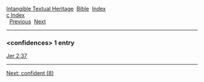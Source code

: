 [Intangible Textual Heritage](../../index)  [Bible](../index) 
[Index](index)   
[c Index](_c_)  
  [Previous](c02437)  [Next](c02439) 

------------------------------------------------------------------------

### &lt;confidences&gt; 1 entry

[Jer 2:37](../kjv/jer002.htm#037)  

------------------------------------------------------------------------

[Next: confident (8)](c02439)
